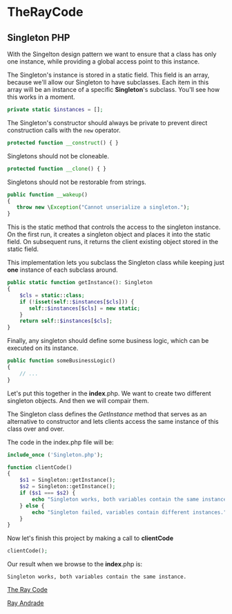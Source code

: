 # TheRayCode
## Singleton PHP

With the Singelton design pattern we want to ensure that a class has only one instance, while providing a global access point to this instance.

The Singleton's instance is stored in a static field. 
This field is an array, because we'll allow our Singleton to have subclasses. 
Each item in this array will be an instance of a specific **Singleton**'s subclass. 
You'll see how this works in a moment.
```php
private static $instances = [];
```
The Singleton's constructor should always be private to prevent direct construction calls with the `new` operator.
```php
protected function __construct() { }
```
Singletons should not be cloneable.
```php
protected function __clone() { }
```
Singletons should not be restorable from strings.
```php
public function __wakeup()
{
   throw new \Exception("Cannot unserialize a singleton.");
}
```
This is the static method that controls the access to the singleton instance. 
On the first run, it creates a singleton object and places it into the static field. 
On subsequent runs, it returns the client existing object stored in the static field.

This implementation lets you subclass the Singleton class while keeping just **one** instance of each subclass around.

```php
public static function getInstance(): Singleton
{
    $cls = static::class;
    if (!isset(self::$instances[$cls])) {
       self::$instances[$cls] = new static;
    }
    return self::$instances[$cls];
}
```
Finally, any singleton should define some business logic, which can be executed on its instance.

```php
public function someBusinessLogic()
{
    // ...
}
```
Let's put this together in the **index**.php.
We want to create two different singleton objects.
And then we will compair them.

The Singleton class defines the *GetInstance* method that serves as an alternative to constructor and lets clients access the same instance of this class over and over.

The code in the index.php file will be:
```php
include_once ('Singleton.php');

function clientCode()
{
    $s1 = Singleton::getInstance();
    $s2 = Singleton::getInstance();
    if ($s1 === $s2) {
        echo "Singleton works, both variables contain the same instance.";
    } else {
        echo "Singleton failed, variables contain different instances.";
    }
}

```
Now let's finish this project by making a call to **clientCode**
```php
clientCode();
```
Our result when we browse to the **index**.php is:

```
Singleton works, both variables contain the same instance.
```

[The Ray Code](https://www.RayAndrade.com)

[Ray Andrade](https://www.RayAndrade.org)

